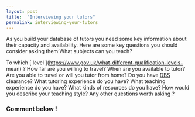 ```yaml
---
layout: post
title:  "Interviewing your tutors"
permalink: interviewing-your-tutors
---
```

As you build your database of tutors you need some key information about their
capacity and availability. Here are some key questions you should consider
asking them:What subjects can you teach?

To which [ level ](https://www.gov.uk/what-different-qualification-levels-
mean) ? How far are you willing to travel? When are you available to tutor?
Are you able to travel or will you tutor from home? Do you have [ DBS
](https://www.gov.uk/disclosure-barring-service-check/overview) clearance?
What tutoring experience do you have? What teaching experience do you have?
What kinds of resources do you have? How would you describe your teaching
style? Any other questions worth asking ? 

### Comment below !
